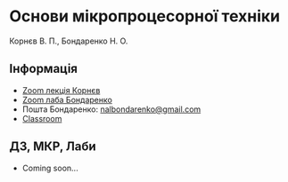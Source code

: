 # Основи мікропроцесорної техніки

Корнєв В. П., Бондаренко Н. О.

## Інформація

* [Zoom лекція Корнєв](https://us02web.zoom.us/j/82877120983?pwd=WEM5Tnd3bGplMmF3MVdWMTZLTk5TUT09)
* [Zoom лаба Бондаренко](https://us04web.zoom.us/j/5173173893?pwd=WU1DRVpCclFQWmN6Vm51b3U0akRxUT09)
* Пошта Бондаренко: [nalbondarenko@gmail.com](mailto:nalbondarenko@gmail.com)
* [Classroom](https://classroom.google.com/c/NjE5NjkxNjM1NzE1?cjc=sotfxy7)

## ДЗ, МКР, Лаби

* Coming soon...
